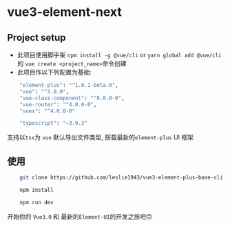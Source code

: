 # vue3-element-next

## Project setup
- 此项目使用脚手架 `npm install -g @vue/cli` or `yarn global add @vue/cli` 的 `vue create <project_name>`命令创建
- 此项目作以下列配置为基础:
```bash
    "element-plus": "^1.0.1-beta.0",
    "vue": "^3.0.0",
    "vue-class-component": "^8.0.0-0",
    "vue-router": "^4.0.0-0",
    "vuex": "^4.0.0-0"

    "typescript": "~3.9.3"
```
支持以`tsx`为 `vue` 默认导出文件类型, 搭载最新的`element-plus` UI 框架

## 使用
```bash
    git clone https://github.com/leslie1943/vue3-element-plus-base-cli.git
```

```bash
    npm install
```

```bash
    npm run dev
```

开始你的 `Vue3.0` 和 最新的`Element-UI`的开发之旅吧🙃